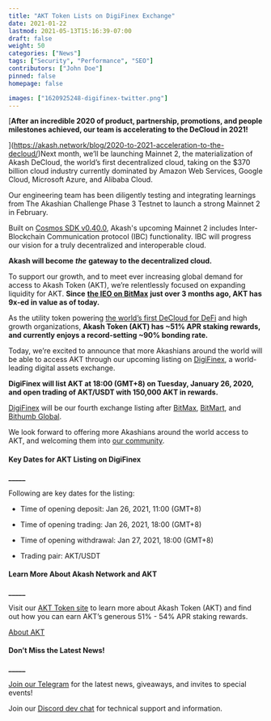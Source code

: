 ```yaml
---
title: "AKT Token Lists on DigiFinex Exchange"
date: 2021-01-22
lastmod: 2021-05-13T15:16:39-07:00
draft: false
weight: 50
categories: ["News"]
tags: ["Security", "Performance", "SEO"]
contributors: ["John Doe"]
pinned: false
homepage: false

images: ["1620925248-digifinex-twitter.png"]
---
```

  
[**After an incredible 2020 of product, partnership, promotions, and people milestones achieved, our team is accelerating to the DeCloud in 2021!**  
  
](https://akash.network/blog/2020-to-2021-acceleration-to-the-decloud/)Next month, we’ll be launching Mainnet 2, the materialization of Akash DeCloud, the world’s first decentralized cloud, taking on the $370 billion cloud industry currently dominated by Amazon Web Services, Google Cloud, Microsoft Azure, and Alibaba Cloud.   

Our engineering team has been diligently testing and integrating learnings from The Akashian Challenge Phase 3 Testnet to launch a strong Mainnet 2 in February.    

Built on [Cosmos SDK v0.40.0](https://github.com/cosmos/cosmos-sdk/releases/tag/v0.40.0), Akash's upcoming Mainnet 2 includes Inter-Blockchain Communication protocol (IBC) functionality. IBC will progress our vision for a truly decentralized and interoperable cloud.  

**Akash will become** _**the**_ **gateway to the decentralized cloud.**  

To support our growth, and to meet ever increasing global demand for access to Akash Token (AKT), we’re relentlessly focused on expanding liquidity for AKT. **Since** [**the IEO on BitMax**](https://akash.network/blog/announcing-akash-mainnet-live-and-bitmax-ieo/) **just over 3 months ago, AKT has 9x-ed in value as of today.**  

As the utility token powering [the world’s first DeCloud for DeFi](https://akash.network/blog/akash-decloud-for-defi/) and high growth organizations, **Akash Token (AKT) has ~51% APR staking rewards, and currently enjoys a record-setting ~90% bonding rate.**  

Today, we’re excited to announce that more Akashians around the world will be able to access AKT through our upcoming listing on [DigiFinex](https://www.digifinex.com/en-ww/), a world-leading digital assets exchange.  

**DigiFinex will list AKT at 18:00 (GMT+8) on Tuesday, January 26, 2020, and open trading of AKT/USDT with 150,000 AKT in rewards.**  

[DigiFinex](https://www.digifinex.com/) will be our fourth exchange listing after [BitMax](https://bitmax.io/en/global-digital-asset-platform), [BitMart](https://www.bitmart.com/), and [Bithumb Global](https://www.bithumb.pro/en-us).  

We look forward to offering more Akashians around the world access to AKT, and welcoming them into [our community](https://t.me/AkashNW).

#### **Key Dates for AKT Listing on DigiFinex**  
**\_\_\_\_\_**

Following are key dates for the listing:  

*   Time of opening deposit: Jan 26, 2021, 11:00 (GMT+8)
    
*   Time of opening trading: Jan 26, 2021, 18:00 (GMT+8)
    
*   Time of opening withdrawal: Jan 27, 2021, 18:00 (GMT+8)
    
*   Trading pair: AKT/USDT
    

#### **Learn More About Akash Network and AKT**  
**\_\_\_\_\_**

Visit our [AKT Token site](https://akash.network/token/) to learn more about Akash Token (AKT) and find out how you can earn AKT’s generous 51% - 54% APR staking rewards.  

[About AKT](https://akash.network/token/)

#### **Don’t Miss the Latest News!**  
**\_\_\_\_\_**

[Join our Telegram](https://t.me/AkashNW) for the latest news, giveaways, and invites to special events!

Join our [Discord dev chat](https://discord.com/invite/DxftX67) for technical support and information.